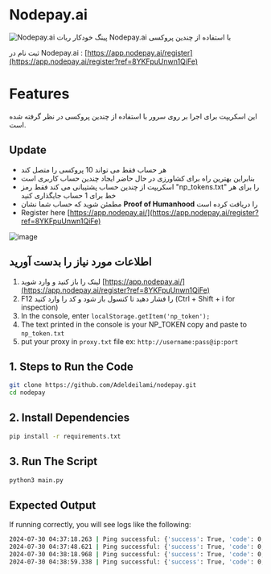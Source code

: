 # Nodepay.ai
![Nodepay.ai](image.png)
پینگ خودکار ربات Nodepay.ai با استفاده از چندین پروکسی

ثبت نام در Nodepay.ai : [https://app.nodepay.ai/register](https://app.nodepay.ai/register?ref=8YKFpuUnwn1QiFe)

# Features
این اسکریپت برای اجرا بر روی سرور با استفاده از چندین پروکسی در نظر گرفته شده است.
## Update 
- هر حساب فقط می تواند 10 پروکسی را متصل کند
- بنابراین بهترین راه برای کشاورزی در حال حاضر ایجاد چندین حساب کاربری است
- اسکریپت از چندین حساب پشتیبانی می کند فقط رمز "np_tokens.txt" را برای هر خط برای 1 حساب جایگذاری کنید
- مطمئن شوید که حساب شما نشان **Proof of Humanhood** را دریافت کرده است
- Register here [https://app.nodepay.ai/](https://app.nodepay.ai/register?ref=8YKFpuUnwn1QiFe)
  
![image](https://github.com/user-attachments/assets/6b77e7e9-7fcc-4de0-b026-ca3d1a40146e)

## اطلاعات مورد نیاز را بدست آورید

1. لینک را باز کنید و وارد شوید [https://app.nodepay.ai/](https://app.nodepay.ai/register?ref=8YKFpuUnwn1QiFe)
2. F12 را فشار دهید تا کنسول باز شود و کد را وارد کنید (Ctrl + Shift + i for inspection)
3. In the console, enter ``localStorage.getItem('np_token');``
4. The text printed in the console is your NP_TOKEN copy and paste to `np_token.txt`
5. put your proxy in `proxy.txt` file ex: `http://username:pass@ip:port`

## 1. Steps to Run the Code
```bash
git clone https://github.com/Adeldeilami/nodepay.git
cd nodepay
```

## 2. Install Dependencies
```bash
pip install -r requirements.txt
```
## 3. Run The Script
```bash
python3 main.py
```
## Expected Output
If running correctly, you will see logs like the following:
```bash
2024-07-30 04:37:18.263 | Ping successful: {'success': True, 'code': 0, 'msg': 'Success', 'data': {'ip_score': 88}}
2024-07-30 04:37:48.621 | Ping successful: {'success': True, 'code': 0, 'msg': 'Success', 'data': {'ip_score': 90}}
2024-07-30 04:38:18.968 | Ping successful: {'success': True, 'code': 0, 'msg': 'Success', 'data': {'ip_score': 94}}
2024-07-30 04:38:59.338 | Ping successful: {'success': True, 'code': 0, 'msg': 'Success', 'data': {'ip_score': 98}}

```

